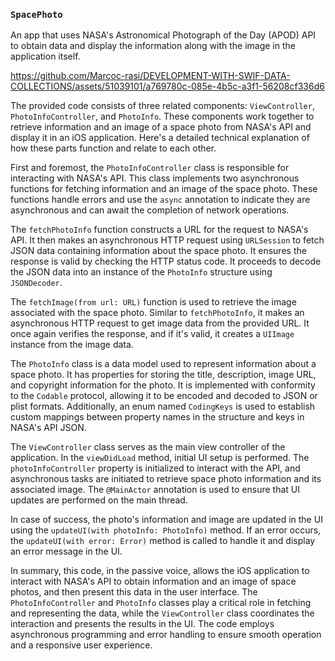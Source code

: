 ### `SpacePhoto`

An app that uses NASA's Astronomical Photograph of the Day (APOD) API to obtain data and display the information along with the image in the application itself.

https://github.com/Marcoc-rasi/DEVELOPMENT-WITH-SWIF-DATA-COLLECTIONS/assets/51039101/a769780c-085e-4b5c-a3f1-56208cf336d6

The provided code consists of three related components: `ViewController`, `PhotoInfoController`, and `PhotoInfo`. These components work together to retrieve information and an image of a space photo from NASA's API and display it in an iOS application. Here's a detailed technical explanation of how these parts function and relate to each other.

First and foremost, the `PhotoInfoController` class is responsible for interacting with NASA's API. This class implements two asynchronous functions for fetching information and an image of the space photo. These functions handle errors and use the `async` annotation to indicate they are asynchronous and can await the completion of network operations.

The `fetchPhotoInfo` function constructs a URL for the request to NASA's API. It then makes an asynchronous HTTP request using `URLSession` to fetch JSON data containing information about the space photo. It ensures the response is valid by checking the HTTP status code. It proceeds to decode the JSON data into an instance of the `PhotoInfo` structure using `JSONDecoder`.

The `fetchImage(from url: URL)` function is used to retrieve the image associated with the space photo. Similar to `fetchPhotoInfo`, it makes an asynchronous HTTP request to get image data from the provided URL. It once again verifies the response, and if it's valid, it creates a `UIImage` instance from the image data.

The `PhotoInfo` class is a data model used to represent information about a space photo. It has properties for storing the title, description, image URL, and copyright information for the photo. It is implemented with conformity to the `Codable` protocol, allowing it to be encoded and decoded to JSON or plist formats. Additionally, an enum named `CodingKeys` is used to establish custom mappings between property names in the structure and keys in NASA's API JSON.

The `ViewController` class serves as the main view controller of the application. In the `viewDidLoad` method, initial UI setup is performed. The `photoInfoController` property is initialized to interact with the API, and asynchronous tasks are initiated to retrieve space photo information and its associated image. The `@MainActor` annotation is used to ensure that UI updates are performed on the main thread.

In case of success, the photo's information and image are updated in the UI using the `updateUI(with photoInfo: PhotoInfo)` method. If an error occurs, the `updateUI(with error: Error)` method is called to handle it and display an error message in the UI.

In summary, this code, in the passive voice, allows the iOS application to interact with NASA's API to obtain information and an image of space photos, and then present this data in the user interface. The `PhotoInfoController` and `PhotoInfo` classes play a critical role in fetching and representing the data, while the `ViewController` class coordinates the interaction and presents the results in the UI. The code employs asynchronous programming and error handling to ensure smooth operation and a responsive user experience.

